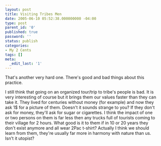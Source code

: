 ```yaml
---
layout: post
title: Visiting Tribes Men
date: 2005-06-10 05:52:38.000000000 -04:00
type: post
parent_id: '0'
published: true
password: ''
status: publish
categories:
- My 2 Cents
tags: []
meta:
  _edit_last: '1'
---
```

That's another very hard one. There's good and bad things about this practice.

I still think that going on an organized tour/trip to tribe's people is bad. It is very interesting of course but it brings them our values faster than they can take it. They lived for centuries without money (for example) and now they ask 1$ for a picture of them. Doesn't it sounds strange to you? If they don't ask for money, they'll ask for sugar or cigarettes. I think the impact of one or two persons on them is far less then any trucks full of tourists coming to their village for 2 hours. What good is it to them if in 10 or 20 years they don't exist anymore and all wear 2Pac t-shirt? Actually I think we should learn from them, they're usually far more in harmony with nature than us. Isn't it utopist?

